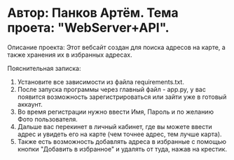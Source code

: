 # Автор: Панков Артём. Тема проета: "WebServer+API".

Описание проекта:
Этот вебсайт создан для поиска адресов на карте, а также хранения их в избранных адресах.

Пояснительная записка: 

1. Установите все зависимости из файла requirements.txt.
2. После запуска программы через главный файл - app.py, у вас появится возможность зарегистрироваться или зайти уже в готовый аккаунт.
3. Во время регистрации нужно ввести Имя, Пароль и по желанию Фото пользователя.
4. Дальше вас перекинет в личный кабинет, где вы можете ввести адрес и увидеть его на карте (чем точнее адрес, тем лучше карта).
5. Также есть возможность добавлять адреса в избранные с помощью кнопки "Добавить в избранное" и удалять от туда, нажав на крестик.
